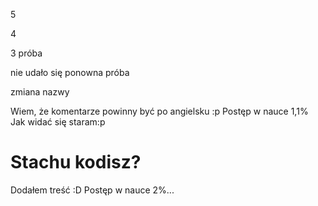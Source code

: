 5

4

3 próba


nie udało się ponowna próba

zmiana nazwy


Wiem, że komentarze powinny być po angielsku :p
Postęp w nauce 1,1%
Jak widać się staram:p
# Stachu kodisz?
Dodałem treść :D
Postęp w nauce 2%...
